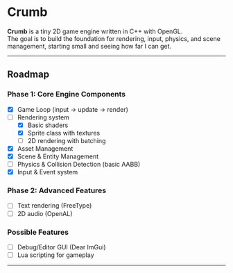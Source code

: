 # Crumb

**Crumb** is a tiny 2D game engine written in C++ with OpenGL.  
The goal is to build the foundation for rendering, input, physics, and scene management, starting small and seeing how far I can get.

---

## Roadmap

### Phase 1: Core Engine Components

- [x] Game Loop (input → update → render)
- [ ] Rendering system
  - [x] Basic shaders
  - [x] Sprite class with textures
  - [ ] 2D rendering with batching
- [x] Asset Management
- [x] Scene & Entity Management
- [ ] Physics & Collision Detection (basic AABB)
- [x] Input & Event system

### Phase 2: Advanced Features

- [ ] Text rendering (FreeType)
- [ ] 2D audio (OpenAL)

### Possible Features

- [ ] Debug/Editor GUI (Dear ImGui)
- [ ] Lua scripting for gameplay

---
